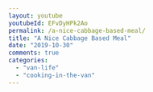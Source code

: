 ```yaml
---
layout: youtube
youtubeId: EFvDyHPk2Ao
permalink: /a-nice-cabbage-based-meal/
title: "A Nice Cabbage Based Meal"
date: "2019-10-30"
comments: true
categories: 
  - "van-life"
  - "cooking-in-the-van"
---
```


